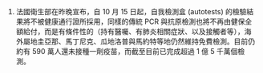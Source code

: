 1. 法國衛生部在昨晚宣布，自 10 月 15 日起，自我檢測盒 (autotests) 的檢驗結果將不被健康通行證所採用，同樣的傳統 PCR 與抗原檢測也將不再由健保全額給付，而是有條件性的（持有醫囑、有肺炎相關症狀、以及接觸者等），海外屬地圭亞那、馬丁尼克、瓜地洛普與馬約特等地仍然維持免費檢測。目前仍約有 590 萬人還未接種一劑疫苗，而截至目前已完成超過 1 億 5 千萬個檢測。
